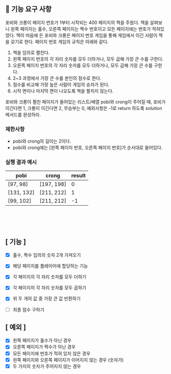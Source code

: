 ## 🚀 기능 요구 사항

포비와 크롱이 페이지 번호가 1부터 시작되는 400 페이지의 책을 주웠다. 책을 살펴보니 왼쪽 페이지는 홀수, 오른쪽 페이지는 짝수 번호이고 모든 페이지에는 번호가 적혀있었다. 책이 마음에 든 포비와 크롱은 페이지 번호 게임을 통해 게임에서 이긴 사람이 책을 갖기로 한다. 페이지 번호 게임의 규칙은 아래와 같다.

1. 책을 임의로 펼친다.
2. 왼쪽 페이지 번호의 각 자리 숫자를 모두 더하거나, 모두 곱해 가장 큰 수를 구한다.
3. 오른쪽 페이지 번호의 각 자리 숫자를 모두 더하거나, 모두 곱해 가장 큰 수를 구한다.
4. 2~3 과정에서 가장 큰 수를 본인의 점수로 한다.
5. 점수를 비교해 가장 높은 사람이 게임의 승자가 된다.
6. 시작 면이나 마지막 면이 나오도록 책을 펼치지 않는다.

포비와 크롱이 펼친 페이지가 들어있는 리스트/배열 pobi와 crong이 주어질 때, 포비가 이긴다면 1, 크롱이 이긴다면 2, 무승부는 0, 예외사항은 -1로 return 하도록 solution 메서드를 완성하라.

### 제한사항

- pobi와 crong의 길이는 2이다.
- pobi와 crong에는 [왼쪽 페이지 번호, 오른쪽 페이지 번호]가 순서대로 들어있다.

### 실행 결과 예시

| pobi | crong | result |
| --- | --- | --- |
| [97, 98] | [197, 198] | 0 |
| [131, 132] | [211, 212] | 1 |
| [99, 102] | [211, 212] | -1 |



<br><br><br>

## [ 기능 ]
- [X] 홀수, 짝수 임의의 숫자 2개 가져오기
- [X] 해당 페이지를 플레이어에 할당하는 기능
- [X] 각 페이지의 각 자리 숫자를 모두 더하기
- [X] 각 페이지의 각 자리 숫자를 모두 곱하기
- [X] 위 두 개의 값 중 가장 큰 값 반환하기
- [ ] 최종 점수 구하기


## [ 예외 ]
- [X] 왼쪽 페이지가 홀수가 아닌 경우
- [X] 오른쪽 페이지가 짝수가 아닌 경우
- [X] 모든 페이지에 번호가 적혀 있지 않은 경우
- [X] 왼쪽 페이지와 오른쪽 페이지가 이어지지 않는 경우 (숫자가)
- [X] 두 가지의 숫자가 주어지지 않는 경우